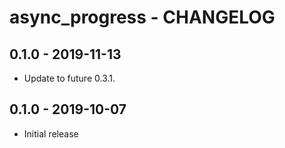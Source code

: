 # async_progress - CHANGELOG

## 0.1.0 - 2019-11-13

- Update to future 0.3.1.

## 0.1.0 - 2019-10-07

- Initial release




